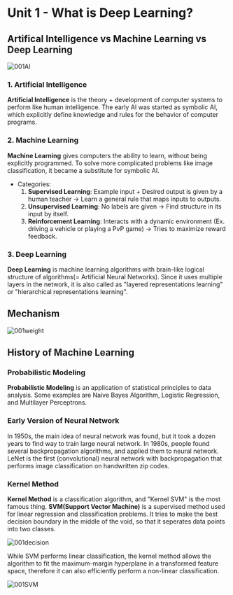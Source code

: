 # Unit 1 - What is Deep Learning?
## Artifical Intelligence vs Machine Learning vs Deep Learning
![001AI](https://user-images.githubusercontent.com/48712088/204151390-2e189e8b-1dd3-405f-b2fd-cec9d6b6f1f0.png)

### 1. Artificial Intelligence
**Artificial Intelligence** is the theory + development of computer systems to perform like human intelligence. The early AI was started as symbolic AI, which explicitly define knowledge and rules for the behavior of computer programs.

### 2. Machine Learning
**Machine Learning** gives computers the ability to learn, without being explicitly programmed. To solve more complicated problems like image classification, it became a substitute for symbolic AI.

* Categories:
  1. **Supervised Learning**: Example input + Desired output is given by a human teacher → Learn a general rule that maps inputs to outputs.
  2. **Unsupervised Learning**: No labels are given → Find structure in its input by itself.
  3. **Reinforcement Learning**: Interacts with a dynamic environment (Ex. driving a vehicle or playing a PvP game) → Tries to maximize reward feedback.

### 3. Deep Learning
**Deep Learning** is machine learning algorithms with brain-like logical structure of algorithms(= Artificial Neural Networks).
Since it uses multiple layers in the network, it is also called as "layered representations learning" or "hierarchical representations learning".

## Mechanism
![001weight](https://user-images.githubusercontent.com/48712088/202853688-a912b524-b96a-4b06-b53f-af35fcdcc51c.jpg)

## History of Machine Learning
### Probabilistic Modeling
**Probabilistic Modeling** is an application of statistical principles to data analysis. Some examples are Naive Bayes Algorithm, Logistic Regression, and Multilayer Perceptrons.

### Early Version of Neural Network
In 1950s, the main idea of neural network was found, but it took a dozen years to find way to train large neural network.
In 1980s, people found several backpropagation algorithms, and applied them to neural network.
LeNet is the first (convolutional) neural network with backpropagation that performs image classification on handwritten zip codes.

### Kernel Method
**Kernel Method** is a classification algorithm, and "Kernel SVM" is the most famous thing.
**SVM(Support Vector Machine)** is a supervised method used for linear regression and classification problems. It tries to make the best decision boundary in the middle of the void, so that it seperates data points into two classes.

![001decision](https://user-images.githubusercontent.com/48712088/204344699-a420297d-747d-4284-a375-19026181bf48.jpg)

While SVM performs linear classification, the kernel method allows the algorithm to fit the maximum-margin hyperplane in a transformed feature space, therefore it can also efficiently perform a non-linear classification.

![001SVM](https://user-images.githubusercontent.com/48712088/204521791-7cea8193-45d8-4730-a2eb-10ad6c8c735d.jpg)

### 
